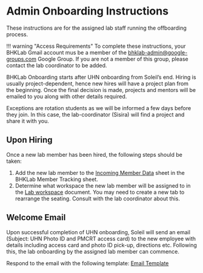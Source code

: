 # Admin Onboarding Instructions

These instructions are for the assigned lab staff running the offboarding process.

!!! warning "Access Requirements"
    To complete these instructions, your BHKLab Gmail account mus be a member of the bhklab-admin@google-groups.com Google Group. If you are not a member of this group, please contact the lab coordinator to be added.


BHKLab Onboarding starts after UHN onboarding from Soleil’s end. Hiring is usually project-dependent, hence new hires will have a project plan from the beginning. Once the final decision is made, projects and mentors will be emailed to you along with other details required. 

Exceptions are rotation students as we will be informed a few days before they join. In this case, the lab-coordinator (Sisira) will find a project and share it with you.

## Upon Hiring
Once a new lab member has been hired, the following steps should be taken:

1. Add the new lab member to the [Incoming Member Data](https://docs.google.com/spreadsheets/d/1chXQ5U3NL4EZ1ALw7JxmRCmrT0W4SVTt_gT8LUfBHmQ/edit?gid=168762825#gid=168762825) sheet in the BHKLab Member Tracking sheet.
1. Determine what workspace the new lab member will be assigned to in the [Lab workspace](https://docs.google.com/spreadsheets/d/1LOKDkhRi4wDBf5Cg5Cjzzdeh0frhG4YZ5h11d835Qa0/edit?gid=0#gid=0) document. You may need to create a new tab to rearrange the seating. Consult with the lab coordinator about this.


## Welcome Email
Upon successful completion of UHN onboarding, Soleil will send an email (Subject: UHN Photo ID and PMCRT access card) to the new employee with details including access card and photo ID pick-up, directions etc. Following this, the lab onboarding by the assigned lab member can commence.

Respond to the email with the following template: [Email Template](bhklab_onboarding_email_template.emltpl)


